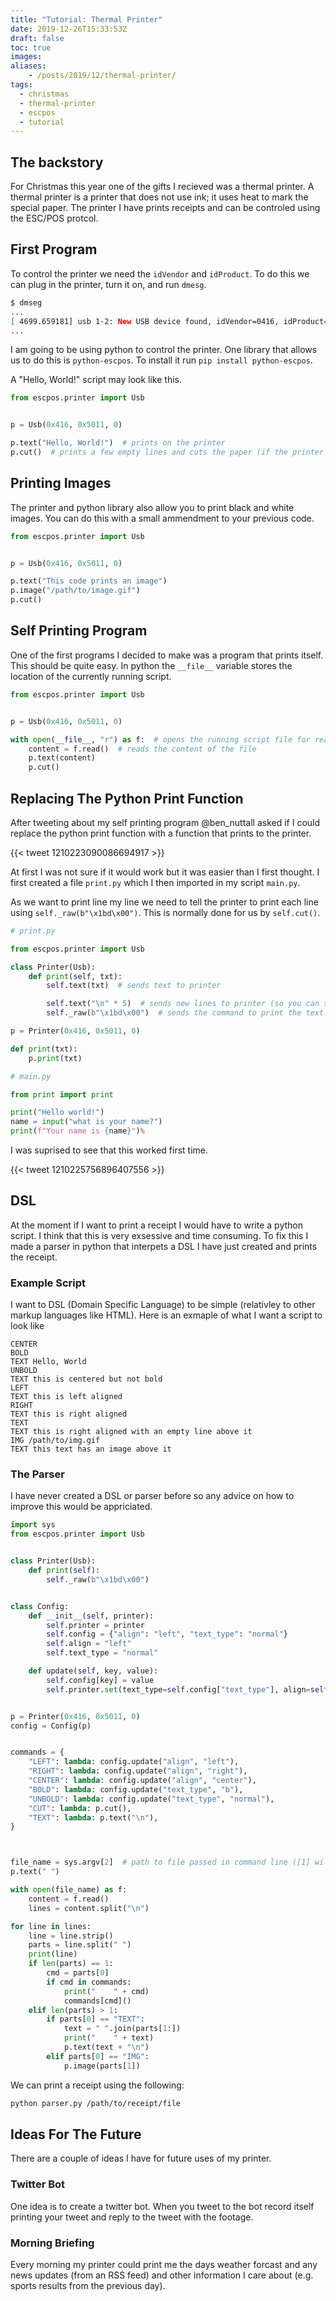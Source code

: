 ```yaml
---
title: "Tutorial: Thermal Printer"
date: 2019-12-26T15:33:53Z
draft: false
toc: true
images:
aliases:
    - /posts/2019/12/thermal-printer/
tags:
  - christmas
  - thermal-printer
  - escpos
  - tutorial
---
```


## The backstory

For Christmas this year one of the gifts I recieved was a thermal printer.
A thermal printer is a printer that does not use ink; it uses heat to mark the special paper.
The printer I have prints receipts and can be controled using the ESC/POS protcol.

## First Program

To control the printer we need the `idVendor` and `idProduct`.
To do this we can plug in the printer, turn it on, and run `dmesg`.

```bash
$ dmseg
...
[ 4699.659181] usb 1-2: New USB device found, idVendor=0416, idProduct=5011, bcdDevice= 1.00
...
```

I am going to be using python to control the printer.
One library that allows us to do this is `python-escpos`.
To install it run `pip install python-escpos`.

A "Hello, World!" script may look like this.

```python
from escpos.printer import Usb


p = Usb(0x416, 0x5011, 0)

p.text("Hello, World!")  # prints on the printer
p.cut()  # prints a few empty lines and cuts the paper (if the printer supports it)
```

## Printing Images

The printer and python library also allow you to print black and white images.
You can do this with a small ammendment to your previous code.

```python
from escpos.printer import Usb


p = Usb(0x416, 0x5011, 0)

p.text("This code prints an image")
p.image("/path/to/image.gif")
p.cut()
```

## Self Printing Program

One of the first programs I decided to make was a program that prints itself.
This should be quite easy.
In python the `__file__` variable stores the location of the currently running script.

```python
from escpos.printer import Usb


p = Usb(0x416, 0x5011, 0)

with open(__file__, "r") as f:  # opens the running script file for reading
    content = f.read()  # reads the content of the file
    p.text(content)
    p.cut()

```

## Replacing The Python Print Function

After tweeting about my self printing program @ben_nuttall asked if I could replace the python print function with a function that prints to the printer.

{{< tweet 1210223090086694917 >}}

At first I was not sure if it would work but it was easier than I first thought.
I first created a file `print.py` which I then imported in my script `main.py`.

As we want to print line my line we need to tell the printer to print each line using `self._raw(b"\x1bd\x00")`.
This is normally done for us by `self.cut()`.

```python
# print.py

from escpos.printer import Usb

class Printer(Usb):
    def print(self, txt):
        self.text(txt)  # sends text to printer

        self.text("\n" * 5)  # sends new lines to printer (so you can see the printed text)
        self._raw(b"\x1bd\x00")  # sends the command to print the text.

p = Printer(0x416, 0x5011, 0)

def print(txt):
    p.print(txt)
```

```python
# main.py

from print import print

print("Hello world!")
name = input("what is your name?")
print(f"Your name is {name}")%
```

I was suprised to see that this worked first time.

{{< tweet 1210225756896407556 >}}

## DSL

At the moment if I want to print a receipt I would have to write a python script.
I think that this is very exsessive and time consuming.
To fix this I made a parser in python that interpets a DSL I have just created and prints the receipt.

### Example Script

I want to DSL (Domain Specific Language) to be simple (relativley to other markup languages like HTML).
Here is an exmaple of what I want a script to look like

```plain
CENTER
BOLD
TEXT Hello, World
UNBOLD
TEXT this is centered but not bold
LEFT
TEXT this is left aligned
RIGHT
TEXT this is right aligned
TEXT
TEXT this is right aligned with an empty line above it
IMG /path/to/img.gif
TEXT this text has an image above it
```

### The Parser

I have never created a DSL or parser before so any advice on how to improve this would be appriciated.

```python
import sys
from escpos.printer import Usb


class Printer(Usb):
    def print(self):
        self._raw(b"\x1bd\x00")


class Config:
    def __init__(self, printer):
        self.printer = printer
        self.config = {"align": "left", "text_type": "normal"}
        self.align = "left"
        self.text_type = "normal"

    def update(self, key, value):
        self.config[key] = value
        self.printer.set(text_type=self.config["text_type"], align=self.config["align"])


p = Printer(0x416, 0x5011, 0)
config = Config(p)


commands = {
    "LEFT": lambda: config.update("align", "left"),
    "RIGHT": lambda: config.update("align", "right"),
    "CENTER": lambda: config.update("align", "center"),
    "BOLD": lambda: config.update("text_type", "b"),
    "UNBOLD": lambda: config.update("text_type", "normal"),
    "CUT": lambda: p.cut(),
    "TEXT": lambda: p.text("\n"),
}



file_name = sys.argv[2]  # path to file passed in command line ([1] will be the scipt name)
p.text(" ")

with open(file_name) as f:
    content = f.read()
    lines = content.split("\n")

for line in lines:
    line = line.strip()
    parts = line.split(" ")
    print(line)
    if len(parts) == 1:
        cmd = parts[0]
        if cmd in commands:
            print("    " + cmd)
            commands[cmd]()
    elif len(parts) > 1:
        if parts[0] == "TEXT":
            text = " ".join(parts[1:])
            print("    " + text)
            p.text(text + "\n")
        elif parts[0] == "IMG":
            p.image(parts[1])

```

We can print a receipt using the following:

```bash
python parser.py /path/to/receipt/file
```

## Ideas For The Future

There are a couple of ideas I have for future uses of my printer.

### Twitter Bot

One idea is to create a twitter bot.
When you tweet to the bot record itself printing your tweet and reply to the tweet with the footage.

### Morning Briefing

Every morning my printer could print me the days weather forcast and any news updates (from an RSS feed) and other information I care about (e.g. sports results from the previous day).
